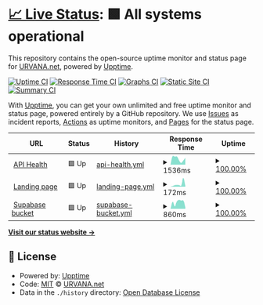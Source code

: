 # [📈 Live Status](https://urvana.github.io/urvana-upptime): <!--live status--> **🟩 All systems operational**

This repository contains the open-source uptime monitor and status page for [URVANA.net](https://urvana.net), powered by [Upptime](https://github.com/upptime/upptime).

[![Uptime CI](https://github.com/urvana/urvana-upptime/workflows/Uptime%20CI/badge.svg)](https://github.com/urvana/urvana-upptime/actions?query=workflow%3A%22Uptime+CI%22)
[![Response Time CI](https://github.com/urvana/urvana-upptime/workflows/Response%20Time%20CI/badge.svg)](https://github.com/urvana/urvana-upptime/actions?query=workflow%3A%22Response+Time+CI%22)
[![Graphs CI](https://github.com/urvana/urvana-upptime/workflows/Graphs%20CI/badge.svg)](https://github.com/urvana/urvana-upptime/actions?query=workflow%3A%22Graphs+CI%22)
[![Static Site CI](https://github.com/urvana/urvana-upptime/workflows/Static%20Site%20CI/badge.svg)](https://github.com/urvana/urvana-upptime/actions?query=workflow%3A%22Static+Site+CI%22)
[![Summary CI](https://github.com/urvana/urvana-upptime/workflows/Summary%20CI/badge.svg)](https://github.com/urvana/urvana-upptime/actions?query=workflow%3A%22Summary+CI%22)

With [Upptime](https://upptime.js.org), you can get your own unlimited and free uptime monitor and status page, powered entirely by a GitHub repository. We use [Issues](https://github.com/urvana/urvana-upptime/issues) as incident reports, [Actions](https://github.com/urvana/urvana-upptime/actions) as uptime monitors, and [Pages](https://urvana.github.io/urvana-upptime) for the status page.

<!--start: status pages-->
<!-- This summary is generated by Upptime (https://github.com/upptime/upptime) -->
<!-- Do not edit this manually, your changes will be overwritten -->
<!-- prettier-ignore -->
| URL | Status | History | Response Time | Uptime |
| --- | ------ | ------- | ------------- | ------ |
| <img alt="" src="https://icons.duckduckgo.com/ip3/urvana.net.ico" height="13"> [API Health](https://urvana.net/api/health) | 🟩 Up | [api-health.yml](https://github.com/urvana/urvana-upptime/commits/HEAD/history/api-health.yml) | <details><summary><img alt="Response time graph" src="./graphs/api-health/response-time-week.png" height="20"> 1536ms</summary><br><a href="https://urvana.github.io/urvana-upptime/history/api-health"><img alt="Response time 2076" src="https://img.shields.io/endpoint?url=https%3A%2F%2Fraw.githubusercontent.com%2Furvana%2Furvana-upptime%2FHEAD%2Fapi%2Fapi-health%2Fresponse-time.json"></a><br><a href="https://urvana.github.io/urvana-upptime/history/api-health"><img alt="24-hour response time 949" src="https://img.shields.io/endpoint?url=https%3A%2F%2Fraw.githubusercontent.com%2Furvana%2Furvana-upptime%2FHEAD%2Fapi%2Fapi-health%2Fresponse-time-day.json"></a><br><a href="https://urvana.github.io/urvana-upptime/history/api-health"><img alt="7-day response time 1536" src="https://img.shields.io/endpoint?url=https%3A%2F%2Fraw.githubusercontent.com%2Furvana%2Furvana-upptime%2FHEAD%2Fapi%2Fapi-health%2Fresponse-time-week.json"></a><br><a href="https://urvana.github.io/urvana-upptime/history/api-health"><img alt="30-day response time 2030" src="https://img.shields.io/endpoint?url=https%3A%2F%2Fraw.githubusercontent.com%2Furvana%2Furvana-upptime%2FHEAD%2Fapi%2Fapi-health%2Fresponse-time-month.json"></a><br><a href="https://urvana.github.io/urvana-upptime/history/api-health"><img alt="1-year response time 2076" src="https://img.shields.io/endpoint?url=https%3A%2F%2Fraw.githubusercontent.com%2Furvana%2Furvana-upptime%2FHEAD%2Fapi%2Fapi-health%2Fresponse-time-year.json"></a></details> | <details><summary><a href="https://urvana.github.io/urvana-upptime/history/api-health">100.00%</a></summary><a href="https://urvana.github.io/urvana-upptime/history/api-health"><img alt="All-time uptime 99.98%" src="https://img.shields.io/endpoint?url=https%3A%2F%2Fraw.githubusercontent.com%2Furvana%2Furvana-upptime%2FHEAD%2Fapi%2Fapi-health%2Fuptime.json"></a><br><a href="https://urvana.github.io/urvana-upptime/history/api-health"><img alt="24-hour uptime 100.00%" src="https://img.shields.io/endpoint?url=https%3A%2F%2Fraw.githubusercontent.com%2Furvana%2Furvana-upptime%2FHEAD%2Fapi%2Fapi-health%2Fuptime-day.json"></a><br><a href="https://urvana.github.io/urvana-upptime/history/api-health"><img alt="7-day uptime 100.00%" src="https://img.shields.io/endpoint?url=https%3A%2F%2Fraw.githubusercontent.com%2Furvana%2Furvana-upptime%2FHEAD%2Fapi%2Fapi-health%2Fuptime-week.json"></a><br><a href="https://urvana.github.io/urvana-upptime/history/api-health"><img alt="30-day uptime 100.00%" src="https://img.shields.io/endpoint?url=https%3A%2F%2Fraw.githubusercontent.com%2Furvana%2Furvana-upptime%2FHEAD%2Fapi%2Fapi-health%2Fuptime-month.json"></a><br><a href="https://urvana.github.io/urvana-upptime/history/api-health"><img alt="1-year uptime 99.98%" src="https://img.shields.io/endpoint?url=https%3A%2F%2Fraw.githubusercontent.com%2Furvana%2Furvana-upptime%2FHEAD%2Fapi%2Fapi-health%2Fuptime-year.json"></a></details>
| <img alt="" src="https://icons.duckduckgo.com/ip3/urvana.net.ico" height="13"> [Landing page](https://urvana.net) | 🟩 Up | [landing-page.yml](https://github.com/urvana/urvana-upptime/commits/HEAD/history/landing-page.yml) | <details><summary><img alt="Response time graph" src="./graphs/landing-page/response-time-week.png" height="20"> 172ms</summary><br><a href="https://urvana.github.io/urvana-upptime/history/landing-page"><img alt="Response time 126" src="https://img.shields.io/endpoint?url=https%3A%2F%2Fraw.githubusercontent.com%2Furvana%2Furvana-upptime%2FHEAD%2Fapi%2Flanding-page%2Fresponse-time.json"></a><br><a href="https://urvana.github.io/urvana-upptime/history/landing-page"><img alt="24-hour response time 166" src="https://img.shields.io/endpoint?url=https%3A%2F%2Fraw.githubusercontent.com%2Furvana%2Furvana-upptime%2FHEAD%2Fapi%2Flanding-page%2Fresponse-time-day.json"></a><br><a href="https://urvana.github.io/urvana-upptime/history/landing-page"><img alt="7-day response time 172" src="https://img.shields.io/endpoint?url=https%3A%2F%2Fraw.githubusercontent.com%2Furvana%2Furvana-upptime%2FHEAD%2Fapi%2Flanding-page%2Fresponse-time-week.json"></a><br><a href="https://urvana.github.io/urvana-upptime/history/landing-page"><img alt="30-day response time 172" src="https://img.shields.io/endpoint?url=https%3A%2F%2Fraw.githubusercontent.com%2Furvana%2Furvana-upptime%2FHEAD%2Fapi%2Flanding-page%2Fresponse-time-month.json"></a><br><a href="https://urvana.github.io/urvana-upptime/history/landing-page"><img alt="1-year response time 126" src="https://img.shields.io/endpoint?url=https%3A%2F%2Fraw.githubusercontent.com%2Furvana%2Furvana-upptime%2FHEAD%2Fapi%2Flanding-page%2Fresponse-time-year.json"></a></details> | <details><summary><a href="https://urvana.github.io/urvana-upptime/history/landing-page">100.00%</a></summary><a href="https://urvana.github.io/urvana-upptime/history/landing-page"><img alt="All-time uptime 100.00%" src="https://img.shields.io/endpoint?url=https%3A%2F%2Fraw.githubusercontent.com%2Furvana%2Furvana-upptime%2FHEAD%2Fapi%2Flanding-page%2Fuptime.json"></a><br><a href="https://urvana.github.io/urvana-upptime/history/landing-page"><img alt="24-hour uptime 100.00%" src="https://img.shields.io/endpoint?url=https%3A%2F%2Fraw.githubusercontent.com%2Furvana%2Furvana-upptime%2FHEAD%2Fapi%2Flanding-page%2Fuptime-day.json"></a><br><a href="https://urvana.github.io/urvana-upptime/history/landing-page"><img alt="7-day uptime 100.00%" src="https://img.shields.io/endpoint?url=https%3A%2F%2Fraw.githubusercontent.com%2Furvana%2Furvana-upptime%2FHEAD%2Fapi%2Flanding-page%2Fuptime-week.json"></a><br><a href="https://urvana.github.io/urvana-upptime/history/landing-page"><img alt="30-day uptime 100.00%" src="https://img.shields.io/endpoint?url=https%3A%2F%2Fraw.githubusercontent.com%2Furvana%2Furvana-upptime%2FHEAD%2Fapi%2Flanding-page%2Fuptime-month.json"></a><br><a href="https://urvana.github.io/urvana-upptime/history/landing-page"><img alt="1-year uptime 100.00%" src="https://img.shields.io/endpoint?url=https%3A%2F%2Fraw.githubusercontent.com%2Furvana%2Furvana-upptime%2FHEAD%2Fapi%2Flanding-page%2Fuptime-year.json"></a></details>
| <img alt="" src="https://icons.duckduckgo.com/ip3/adxcdfekysrkrquykrdy.supabase.co.ico" height="13"> [Supabase bucket](https://adxcdfekysrkrquykrdy.supabase.co/storage/v1/object/public/assets/logo.png) | 🟩 Up | [supabase-bucket.yml](https://github.com/urvana/urvana-upptime/commits/HEAD/history/supabase-bucket.yml) | <details><summary><img alt="Response time graph" src="./graphs/supabase-bucket/response-time-week.png" height="20"> 860ms</summary><br><a href="https://urvana.github.io/urvana-upptime/history/supabase-bucket"><img alt="Response time 1007" src="https://img.shields.io/endpoint?url=https%3A%2F%2Fraw.githubusercontent.com%2Furvana%2Furvana-upptime%2FHEAD%2Fapi%2Fsupabase-bucket%2Fresponse-time.json"></a><br><a href="https://urvana.github.io/urvana-upptime/history/supabase-bucket"><img alt="24-hour response time 955" src="https://img.shields.io/endpoint?url=https%3A%2F%2Fraw.githubusercontent.com%2Furvana%2Furvana-upptime%2FHEAD%2Fapi%2Fsupabase-bucket%2Fresponse-time-day.json"></a><br><a href="https://urvana.github.io/urvana-upptime/history/supabase-bucket"><img alt="7-day response time 860" src="https://img.shields.io/endpoint?url=https%3A%2F%2Fraw.githubusercontent.com%2Furvana%2Furvana-upptime%2FHEAD%2Fapi%2Fsupabase-bucket%2Fresponse-time-week.json"></a><br><a href="https://urvana.github.io/urvana-upptime/history/supabase-bucket"><img alt="30-day response time 897" src="https://img.shields.io/endpoint?url=https%3A%2F%2Fraw.githubusercontent.com%2Furvana%2Furvana-upptime%2FHEAD%2Fapi%2Fsupabase-bucket%2Fresponse-time-month.json"></a><br><a href="https://urvana.github.io/urvana-upptime/history/supabase-bucket"><img alt="1-year response time 1007" src="https://img.shields.io/endpoint?url=https%3A%2F%2Fraw.githubusercontent.com%2Furvana%2Furvana-upptime%2FHEAD%2Fapi%2Fsupabase-bucket%2Fresponse-time-year.json"></a></details> | <details><summary><a href="https://urvana.github.io/urvana-upptime/history/supabase-bucket">100.00%</a></summary><a href="https://urvana.github.io/urvana-upptime/history/supabase-bucket"><img alt="All-time uptime 99.99%" src="https://img.shields.io/endpoint?url=https%3A%2F%2Fraw.githubusercontent.com%2Furvana%2Furvana-upptime%2FHEAD%2Fapi%2Fsupabase-bucket%2Fuptime.json"></a><br><a href="https://urvana.github.io/urvana-upptime/history/supabase-bucket"><img alt="24-hour uptime 100.00%" src="https://img.shields.io/endpoint?url=https%3A%2F%2Fraw.githubusercontent.com%2Furvana%2Furvana-upptime%2FHEAD%2Fapi%2Fsupabase-bucket%2Fuptime-day.json"></a><br><a href="https://urvana.github.io/urvana-upptime/history/supabase-bucket"><img alt="7-day uptime 100.00%" src="https://img.shields.io/endpoint?url=https%3A%2F%2Fraw.githubusercontent.com%2Furvana%2Furvana-upptime%2FHEAD%2Fapi%2Fsupabase-bucket%2Fuptime-week.json"></a><br><a href="https://urvana.github.io/urvana-upptime/history/supabase-bucket"><img alt="30-day uptime 100.00%" src="https://img.shields.io/endpoint?url=https%3A%2F%2Fraw.githubusercontent.com%2Furvana%2Furvana-upptime%2FHEAD%2Fapi%2Fsupabase-bucket%2Fuptime-month.json"></a><br><a href="https://urvana.github.io/urvana-upptime/history/supabase-bucket"><img alt="1-year uptime 99.99%" src="https://img.shields.io/endpoint?url=https%3A%2F%2Fraw.githubusercontent.com%2Furvana%2Furvana-upptime%2FHEAD%2Fapi%2Fsupabase-bucket%2Fuptime-year.json"></a></details>

<!--end: status pages-->

[**Visit our status website →**](https://urvana.github.io/urvana-upptime)

## 📄 License

- Powered by: [Upptime](https://github.com/upptime/upptime)
- Code: [MIT](./LICENSE) © [URVANA.net](https://urvana.net)
- Data in the `./history` directory: [Open Database License](https://opendatacommons.org/licenses/odbl/1-0/)
